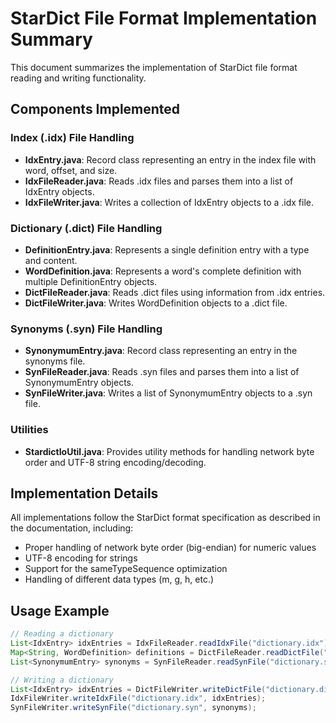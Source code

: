 # StarDict File Format Implementation Summary

This document summarizes the implementation of StarDict file format reading and writing functionality.

## Components Implemented

### Index (.idx) File Handling
- **IdxEntry.java**: Record class representing an entry in the index file with word, offset, and size.
- **IdxFileReader.java**: Reads .idx files and parses them into a list of IdxEntry objects.
- **IdxFileWriter.java**: Writes a collection of IdxEntry objects to a .idx file.

### Dictionary (.dict) File Handling
- **DefinitionEntry.java**: Represents a single definition entry with a type and content.
- **WordDefinition.java**: Represents a word's complete definition with multiple DefinitionEntry objects.
- **DictFileReader.java**: Reads .dict files using information from .idx entries.
- **DictFileWriter.java**: Writes WordDefinition objects to a .dict file.

### Synonyms (.syn) File Handling
- **SynonymumEntry.java**: Record class representing an entry in the synonyms file.
- **SynFileReader.java**: Reads .syn files and parses them into a list of SynonymumEntry objects.
- **SynFileWriter.java**: Writes a list of SynonymumEntry objects to a .syn file.

### Utilities
- **StardictIoUtil.java**: Provides utility methods for handling network byte order and UTF-8 string encoding/decoding.

## Implementation Details

All implementations follow the StarDict format specification as described in the documentation, including:
- Proper handling of network byte order (big-endian) for numeric values
- UTF-8 encoding for strings
- Support for the sameTypeSequence optimization
- Handling of different data types (m, g, h, etc.)

## Usage Example

```java
// Reading a dictionary
List<IdxEntry> idxEntries = IdxFileReader.readIdxFile("dictionary.idx");
Map<String, WordDefinition> definitions = DictFileReader.readDictFile("dictionary.dict", idxEntries, "mgh");
List<SynonymumEntry> synonyms = SynFileReader.readSynFile("dictionary.syn");

// Writing a dictionary
List<IdxEntry> idxEntries = DictFileWriter.writeDictFile("dictionary.dict", definitions, "mgh");
IdxFileWriter.writeIdxFile("dictionary.idx", idxEntries);
SynFileWriter.writeSynFile("dictionary.syn", synonyms);
```